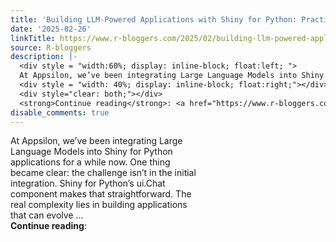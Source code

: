 ```yaml
---
title: 'Building LLM-Powered Applications with Shiny for Python: Practical Insights'
date: '2025-02-26'
linkTitle: https://www.r-bloggers.com/2025/02/building-llm-powered-applications-with-shiny-for-python-practical-insights/
source: R-bloggers
description: |-
  <div style = "width:60%; display: inline-block; float:left; ">
  At Appsilon, we’ve been integrating Large Language Models into Shiny for Python applications for a while now. One thing became clear: the challenge isn’t in the initial integration. Shiny for Python’s ui.Chat component makes that straightforward. The real complexity lies in building applications that can evolve ...</div>
  <div style = "width: 40%; display: inline-block; float:right;"></div>
  <div style="clear: both;"></div>
  <strong>Continue reading</strong>: <a href="https://www.r-bloggers.com/2025/02/building-llm-powered-applications-w ...
disable_comments: true
---
```

<div style = "width:60%; display: inline-block; float:left; ">
At Appsilon, we’ve been integrating Large Language Models into Shiny for Python applications for a while now. One thing became clear: the challenge isn’t in the initial integration. Shiny for Python’s ui.Chat component makes that straightforward. The real complexity lies in building applications that can evolve ...</div>
<div style = "width: 40%; display: inline-block; float:right;"></div>
<div style="clear: both;"></div>
<strong>Continue reading</strong>: <a href="https://www.r-bloggers.com/2025/02/building-llm-powered-applications-w ...